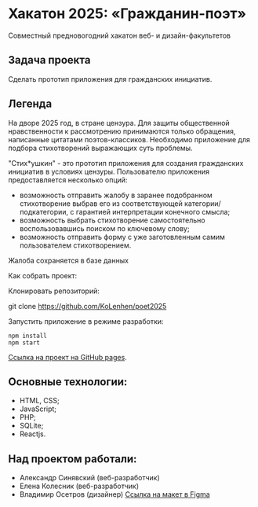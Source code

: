 # Хакатон 2025: «Гражданин-поэт»
Совместный предновогодний хакатон веб- и дизайн-факультетов

## Задача проекта
Сделать прототип приложения для гражданских инициатив. 

## Легенда
На дворе 2025 год, в стране цензура. Для защиты общественной нравственности к рассмотрению принимаются только обращения, написанные цитатами поэтов-классиков. Необходимо приложение для подбора стихотворений выражающих суть проблемы.

"Стих*ушкин" - это прототип приложения для создания гражданских инициатив в условиях цензуры. Пользователю приложения предоставляется несколько опций:
- возможность отправить жалобу в заранее подобранном стихотворение выбрав его из соответствующей категории/подкатегории, с гарантией интерпретации конечного смысла;
- возможность выбрать стихотворение самостоятельно воспользовавшись поиском по ключевому слову;
- возможность отправить форму с уже заготовленным самим пользователем стихотворением.

Жалоба сохраняется в базе данных

Как собрать проект:

Клонировать репозиторий:

git clone https://github.com/KoLenhen/poet2025

Запустить приложение в режиме разработки:

    npm install
    npm start


[Ссылка на проект на GitHub pages](https://kolenhen.github.io/poet2025/#/).

## Основные технологии:
- HTML, CSS;
- JavaScript;
- PHP;
- SQLite;
- Reactjs.

## Над проектом работали:

- Александр Синявский (веб-разработчик)
- Елена Колесник (веб-разработчик)
- Владимир Осетров (дизайнер) 
[Ссылка на макет в Figma](https://www.figma.com/proto/AGXxD9LVXBEmTtye9PZJOr/2025-hack?node-id=24%3A866&viewport=1290%2C386%2C0.11820618063211441&scaling=scale-down)